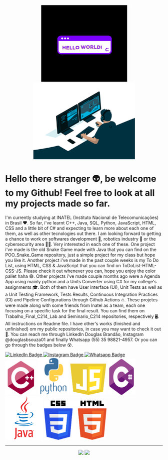 <div align = "center">
<img src = "giphyhello.gif" width = "275px">
<img src = "giphy.gif" width = "325px">
</div>

# Hello there stranger 👽, be welcome to my Github! Feel free to look at all my projects made so far.
I'm currently studying at INATEL (Instituto Nacional de Telecomunicações) in Brasil ❤. So far, i've learnt C++, Java, SQL, Python, JavaScript, HTML, CSS and a little bit of C# and expecting to learn more about each one of them, as well as other tecnologies out there. 
I am looking forward to getting a chance to work on softwares development 👾, robotics industry 🤖 or the cybersecurity area 🐱‍💻. Very interested in each one of these.
One project i've made is the old Snake Game made with Java that you can find on the POO_Snake_Game repository, just a simple project for my class but hope you like it. Another project i've made in the past couple weeks is my To Do List, using HTML, CSS & JavaScript that you can find on ToDoList-HTML-CSS-JS. Please check it out whenever you can, hope you enjoy the color pallet haha 😄.
Other projects i've made couple months ago were a Agenda App using mainly python and a Units Converter using C# for my college's assignments 🎓. Both of them have User Interface (UI), Unit Tests as well as a Unit Testing Framework, Tests Results, Continuous Integration Practices (CI) and Pipeline Configurations through Github Actions 🔥. These projetcs were made along with some friends from Inatel as a team, each one focusing on a specific task for the final result. You can find them on Trabalho_Final_C214_Lab and Seminario_C214 repositories, respectively 🖥️. All instructions on Readme file.
I have other's works (finished and unfinished) om my public repositories, in case you may want to check it out 👀.
You can reach me through LinkedIn Douglas Brandão, Instagram @douglasbsouza01 and finally Whatsapp (55) 35 98821-4957. Or you can go through the badges below 😵.

<div>
<a href = "https://www.linkedin.com/in/douglas-souza-88a1b71a2/">
  <img src = "https://img.shields.io/badge/LinkedIn-0077B5?style=for-the-badge&logo=linkedin&logoColor=white" alt = "LinkedIn Badge"/>
</a>
<a href = "https://www.instagram.com/douglasbsouza01/">
  <img src = "https://img.shields.io/badge/Instagram-E4405F?style=for-the-badge&logo=instagram&logoColor=white" alt = "Instagram Badge"/>
</a>
<a href = "https://web.whatsapp.com/">
  <img src = "https://img.shields.io/badge/WhatsApp-25D366?style=for-the-badge&logo=whatsapp&logoColor=white" alt = "Whatsapp Badge"/>
</a>
</div>

<div> 
<img src = "cplusplus-original.svg" width = "100px" height = "110px">
<img src = "python-original-wordmark.svg" width = "100px" height = "120px">
<img src = "javascript.svg" width = "115px" height = "100px">
<img src = "csharp.svg" width = "90px" height = "115px">
<img src = "java-original-wordmark.svg" width = "120px" height = "140px">
<img src = "Css_Html.svg" width = "200px" height = "125px">
</div>

---

<div align = "center">
<img height = "200cm" src = "https://github-readme-stats.vercel.app/api/top-langs/?username=DouglasSouza05&show_icons=true&theme=chartreuse-dark&count_private=true"/>
<img height = "200cm" src = "https://github-readme-stats.vercel.app/api?username=DouglasSouza05&show_icons=true&theme=chartreuse-dark&count_private=true" />
</div>
